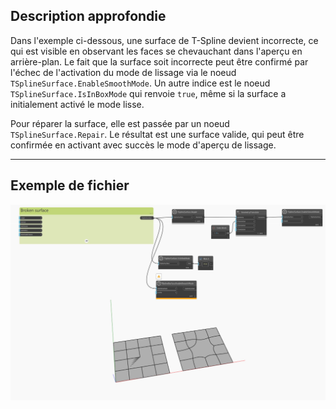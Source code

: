 ## Description approfondie
Dans l'exemple ci-dessous, une surface de T-Spline devient incorrecte, ce qui est visible en observant les faces se chevauchant dans l'aperçu en arrière-plan. Le fait que la surface soit incorrecte peut être confirmé par l'échec de l'activation du mode de lissage via le noeud `TSplineSurface.EnableSmoothMode`. Un autre indice est le noeud `TSplineSurface.IsInBoxMode` qui renvoie `true`, même si la surface a initialement activé le mode lisse.

Pour réparer la surface, elle est passée par un noeud `TSplineSurface.Repair`. Le résultat est une surface valide, qui peut être confirmée en activant avec succès le mode d'aperçu de lissage.
___
## Exemple de fichier

![TSplineSurface.Repair](./Autodesk.DesignScript.Geometry.TSpline.TSplineSurface.Repair_img.jpg)
